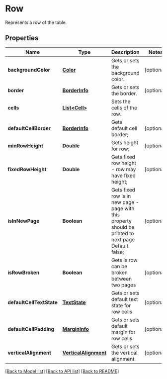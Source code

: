 ﻿
# Row
Represents a row of the table.

## Properties
Name | Type | Description | Notes
------------ | ------------- | ------------- | -------------
**backgroundColor** | [**Color**](Color.md) | Gets or sets the background color. | [optional]
**border** | [**BorderInfo**](BorderInfo.md) | Gets or sets the border. | [optional]
**cells** | [**List&lt;Cell&gt;**](Cell.md) | Sets the cells of the row. | 
**defaultCellBorder** | [**BorderInfo**](BorderInfo.md) | Gets default cell border; | [optional]
**minRowHeight** | **Double** | Gets height for row; | [optional]
**fixedRowHeight** | **Double** | Gets fixed row height - row may have fixed height; | [optional]
**isInNewPage** | **Boolean** | Gets fixed row is in new page - page with this property should be printed to next page Default false; | [optional]
**isRowBroken** | **Boolean** | Gets is row can be broken between two pages | [optional]
**defaultCellTextState** | [**TextState**](TextState.md) | Gets or sets default text state for row cells | [optional]
**defaultCellPadding** | [**MarginInfo**](MarginInfo.md) | Gets or sets default margin for row cells | [optional]
**verticalAlignment** | [**VerticalAlignment**](VerticalAlignment.md) | Gets or sets the vertical alignment. | [optional]


[[Back to Model list]](../README.md#documentation-for-models) [[Back to API list]](../README.md#documentation-for-api-endpoints) [[Back to README]](../README.md)



